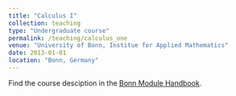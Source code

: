 ```yaml
---
title: "Calculus I"
collection: teaching
type: "Undergraduate course"
permalink: /teaching/calculus_one
venue: "University of Bonn, Institue for Applied Mathematics"
date: 2013-01-01
location: "Bonn, Germany"
---
```


Find the course desciption in the [Bonn Module Handbook](https://www.mathematics.uni-bonn.de/files/master/ma_modulehandbook.pdf).